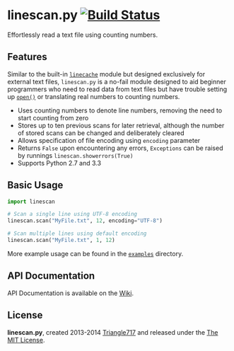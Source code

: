 # linescan.py [![Build Status](https://travis-ci.org/le717/linescan.py.png?branch=master)](https://travis-ci.org/le717/linescan.py) #

Effortlessly read a text file using counting numbers.

## Features ##

Similar to the built-in [`linecache`](http://docs.python.org/3/library/linecache.html) module but designed exclusively for external text files, `linescan.py` is a no-fail module designed to aid beginner programmers who need to read data from text files but have trouble setting up [`open()`](http://docs.python.org/3/library/functions.html#open) or translating real numbers to counting numbers.

* Uses counting numbers to denote line numbers, removing the need to start counting from zero
* Stores up to ten previous scans for later retrieval, although the number of stored scans can be changed and deliberately cleared
* Allows specification of file encoding using `encoding` parameter
* Returns `False` upon encountering any errors, `Exceptions` can be raised by runnings `linescan.showerrors(True)`
* Supports Python 2.7 and 3.3

## Basic Usage ##

```python
import linescan

# Scan a single line using UTF-8 encoding
linescan.scan("MyFile.txt", 12, encoding="UTF-8")

# Scan multiple lines using default encoding
linescan.scan("MyFile.txt", 1, 12)
```

More example usage can be found in the [`examples`](/examples) directory.

## API Documentation ##

API Documentation is available on the [Wiki](https://github.com/le717/linescan.py/wiki/).

## License ##

**linescan.py**, created 2013-2014 [Triangle717](http://Triangle717.WordPress.com)
and released under the [The MIT License](http://opensource.org/licenses/MIT).
